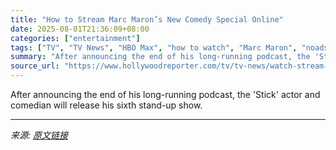 ```yaml
---
title: "How to Stream Marc Maron’s New Comedy Special Online"
date: 2025-08-01T21:36:09+08:00
categories: ["entertainment"]
tags: ["TV", "TV News", "HBO Max", "how to watch", "Marc Maron", "noads"]
summary: "After announcing the end of his long-running podcast, the 'Stick' actor and comedian will release his sixth stand-up show."
source_url: "https://www.hollywoodreporter.com/tv/tv-news/watch-stream-marc-maron-panicked-comedy-special-online-free-1236335581/"
---
```


After announcing the end of his long-running podcast, the 'Stick' actor and comedian will release his sixth stand-up show.

---

*来源: [原文链接](https://www.hollywoodreporter.com/tv/tv-news/watch-stream-marc-maron-panicked-comedy-special-online-free-1236335581/)*
